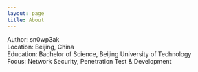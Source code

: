 ```yaml
---
layout: page
title: About
---
```


Author: sn0wp3ak<br>
Location: Beijing, China<br>
Education: Bachelor of Science, Beijing University of Technology<br>
Focus: Network Security, Penetration Test & Development<br>